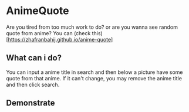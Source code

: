 # AnimeQuote

Are you tired from too much work to do? or are you wanna see random quote from anime? You can (check this)[https://zhafranbahij.github.io/anime-quote]

## What can i do?

You can input a anime title in search and then below a picture have some quote from that anime. If it can't change, you may remove the anime title and then click search.

## Demonstrate
